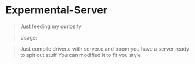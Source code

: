 # Expermental-Server
> Just feeding my curiosity
  
> Usage:
  
  > Just compile driver.c with server.c and boom you have a server ready to spit out stuff
  > You can modified it to fit you style
  
